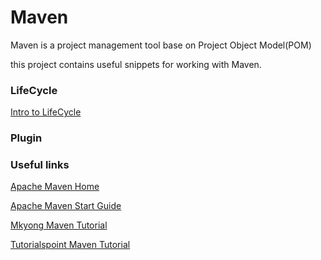 # Maven

Maven is a project management tool base on Project Object Model(POM)

this project contains useful snippets for working with Maven. 

### LifeCycle
[Intro to LifeCycle](https://maven.apache.org/guides/introduction/introduction-to-the-lifecycle.html)

### Plugin

### Useful links

[Apache Maven Home](https://maven.apache.org/index.html)

[Apache Maven Start Guide](https://maven.apache.org/guides/getting-started/index.html)

[Mkyong Maven Tutorial](http://www.mkyong.com/tutorials/maven-tutorials/)

[Tutorialspoint Maven Tutorial](http://www.tutorialspoint.com/maven/)

